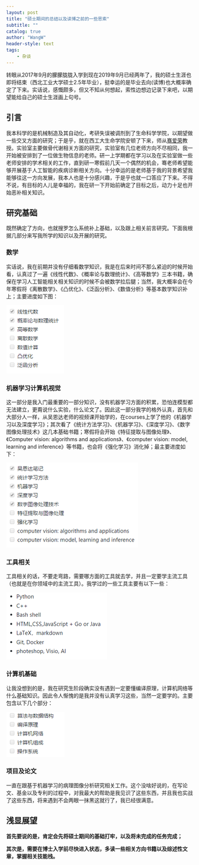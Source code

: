```yaml
---
layout: post
title: "硕士期间的总结以及读博之前的一些思索"
subtitle: ""
catalog: true
author: "WangW"
header-style: text
tags: 
    - 杂谈
---
```




转眼从2017年9月的朦朦胧胧入学到现在2019年9月已经两年了，我的硕士生涯也即将结束（西北工业大学硕士2.5年毕业），挺幸运的是毕业去向(读博)也大概率确定了下来。实话说，感慨颇多，但又不知从何想起，索性边想边记录下来吧，以期望能给自己的硕士生涯画上句号。<!--break-->

## 引言

我本科学的是机械制造及其自动化，考研失误被调剂到了生命科学学院，以期望做一些交叉方面的研究；于是乎，就在西工大生命学院安顿了下来，师从[骞爱荣](http://teacher.nwpu.edu.cn/2006000141)教授。实验室主要做骨代谢相关方面的研究，实验室有几位老师方向不尽相同，我一开始被安排到了一位做生物信息的老师。研一上学期都在学习以及在实验室做一些老师安排的学术相关的工作，直到研一寒假前几天一个偶然的机会，骞老师希望能够开展基于人工智能的疾病诊断相关方向。十分幸运的是老师基于我的背景希望我能够往这一方向发展，我本人也是十分感兴趣，于是乎也就一口答应了下来。不得不说，有目标的人儿是幸福的，我在研一下开始前确定了目标之后，动力十足也开始恶补相关知识。

## 研究基础

既然确定了方向，也就搜罗怎么系统补上基础，以及跟上相关前言研究。下面我根据几部分来写我所学的知识以及开展的研究。

### 数学

实话说，我在前期并没有仔细看数学知识，我是在后来时间不那么紧迫的时候开始看，认真过了一遍《线性代数》、《概率论与数理统计》、《高等数学》三本书籍，确保在学习人工智能相关相关知识的时候不会被数学拉后腿；当然，我大概率会在今年寒假将《离散数学》、《凸优化》、《泛函分析》、《数值分析》等基本数学知识补上；主要进度如下图：

![](https://raw.githubusercontent.com/learnroad/image_host/master/2019/20190918212249.png)

### 机器学习计算机视觉

这一部分是我入门最重要的一部分知识，没有机器学习方面的积累，恐怕连模型都无法建立，更甭说什么实验，什么论文了。因此这一部分我学的格外认真，首先和大部分人一样，从吴恩达老师的视频课开始学的，在courses上学了他的《机器学习以及深度学习》；其次看了《统计方法学习》、《机器学习》、《深度学习》、《数字图像处理技术》这几本基础书籍；寒假将会开始《特征提取与图像处理》、《Computer vision: algorithms and applications》、《computer vision: model, learning and inference》等书籍，也会将《强化学习》消化掉；最主要进度如下：

![](https://raw.githubusercontent.com/learnroad/image_host/master/2019/20190918213137.png)

### 工具相关

工具相关的话，不要走弯路，需要哪方面的工具就去学，并且一定要学主流工具（也就是在你领域中的主流工具）。我学过的一些工具主要有以下一些：

![](https://raw.githubusercontent.com/learnroad/image_host/master/2019/20190918213429.png)

### 计算机基础

让我没想到的是，我在研究生阶段确实没有遇到一定要懂编译原理，计算机网络等什么基础知识。因此令人惭愧的是我并没有认真学习这些，当然一定要学的。主要包含以下几个部分：

![](https://raw.githubusercontent.com/learnroad/image_host/master/2019/20190918214104.png)



### 项目及论文

一直在跟基于机器学习的病理图像分析研究相关工作。这个没啥好说的，在写论文、基金以及专利的过程中，对我最大的帮助是我见识了这些东西，并且我也实战了这些东西，将来遇到不会两眼一抹黑这就行了，我已经很满意。



## 浅显展望

**首先要说的是，肯定会先将硕士期间的基础打牢，以及将未完成的任务完成；**

**其次是，需要在博士入学前尽快进入状态，多读一些相关方向书籍以及综述性文章，掌握相关技能栈。**

